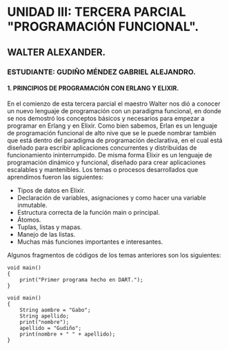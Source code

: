 # UNIDAD III: TERCERA PARCIAL "PROGRAMACIÓN FUNCIONAL". 
## WALTER ALEXANDER.
### ESTUDIANTE: GUDIÑO MÉNDEZ GABRIEL ALEJANDRO.
#### 1. PRINCIPIOS DE PROGRAMACIÓN CON ERLANG Y ELIXIR.
En el comienzo de esta tercera parcial el maestro Walter nos dió a conocer un nuevo lenguaje de programación con un paradigma funcional, en donde se nos demostró los conceptos básicos y necesarios para empezar a programar en Erlang y en Elixir. Como bien sabemos, Erlan es un lenguaje de programación funcional de alto nive que se le puede nombrar también que está dentro del paradigma de programación declarativa, en el cual está diseñado para escribir aplicaciones concurrentes y distribuidas de funcionamiento ininterrumpido. De misma forma Elixir es un lenguaje de programación dinámico y funcional, diseñado para crear aplicaciones escalables y mantenibles. Los temas o procesos desarrollados que aprendimos fueron las siguientes:

  - Tipos de datos en Elixir.
  - Declaración de variables, asignaciones y como hacer una variable inmutable.
  - Estructura correcta de la función main o principal.
  - Átomos.
  - Tuplas, listas y mapas.
  - Manejo de las listas.
  - Muchas más funciones importantes e interesantes.
  
  Algunos fragmentos de códigos de los temas anteriores son los siguientes:
~~~
void main()
{
    print("Primer programa hecho en DART.");
}
~~~

~~~
void main()
{
    String aombre = "Gabo";
    String apellido;
    print("nombre");
    apellido = "Gudiño";
    print(nombre + " " + apellido);
}
~~~
